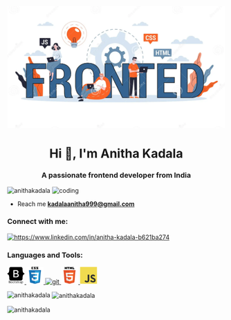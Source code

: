 ![logo](https://github.com/Anithakadala/Anithakadala/blob/main/GItbanner.png)

<h1 align="center">Hi 👋, I'm Anitha Kadala</h1>
<h3 align="center">A passionate frontend developer from India</h3>
<img align="right" alt="coding" width="400" src="https://user-images.githubusercontent.com/59734313/157189039-c09b3e38-9f42-42c0-ab54-14f1574190a7.gif">

<p align="left"> <img src="https://komarev.com/ghpvc/?username=anithakadala&label=Profile%20views&color=0e75b6&style=flat" alt="anithakadala" /> </p>

- Reach me **kadalaanitha999@gmail.com**

<h3 align="left">Connect with me:</h3>
<p align="left">
<a href="www.linkedin.com/in/anitha-kadala-b621ba274" target="blank"><img align="center" src="https://raw.githubusercontent.com/rahuldkjain/github-profile-readme-generator/master/src/images/icons/Social/linked-in-alt.svg" alt="https://www.linkedin.com/in/anitha-kadala-b621ba274" height="30" width="40" /></a>
</p>

<h3 align="left">Languages and Tools:</h3>
<p align="left"> <a href="https://getbootstrap.com" target="_blank" rel="noreferrer"> <img src="https://raw.githubusercontent.com/devicons/devicon/master/icons/bootstrap/bootstrap-plain-wordmark.svg" alt="bootstrap" width="40" height="40"/> </a> <a href="https://www.w3schools.com/css/" target="_blank" rel="noreferrer"> <img src="https://raw.githubusercontent.com/devicons/devicon/master/icons/css3/css3-original-wordmark.svg" alt="css3" width="40" height="40"/> </a> <a href="https://git-scm.com/" target="_blank" rel="noreferrer"> <img src="https://www.vectorlogo.zone/logos/git-scm/git-scm-icon.svg" alt="git" width="40" height="40"/> </a> <a href="https://www.w3.org/html/" target="_blank" rel="noreferrer"> <img src="https://raw.githubusercontent.com/devicons/devicon/master/icons/html5/html5-original-wordmark.svg" alt="html5" width="40" height="40"/> </a> <a href="https://developer.mozilla.org/en-US/docs/Web/JavaScript" target="_blank" rel="noreferrer"> <img src="https://raw.githubusercontent.com/devicons/devicon/master/icons/javascript/javascript-original.svg" alt="javascript" width="40" height="40"/> </a> </p>

<p><img align="left" src="https://github-readme-stats.vercel.app/api/top-langs?username=anithakadala&show_icons=true&locale=en&layout=compact" alt="anithakadala" /></p>

<p>&nbsp;<img align="center" src="https://github-readme-stats.vercel.app/api?username=anithakadala&show_icons=true&locale=en" alt="anithakadala" /></p>

<p><img align="center" src="https://github-readme-streak-stats.herokuapp.com/?user=anithakadala&" alt="anithakadala" /></p>
